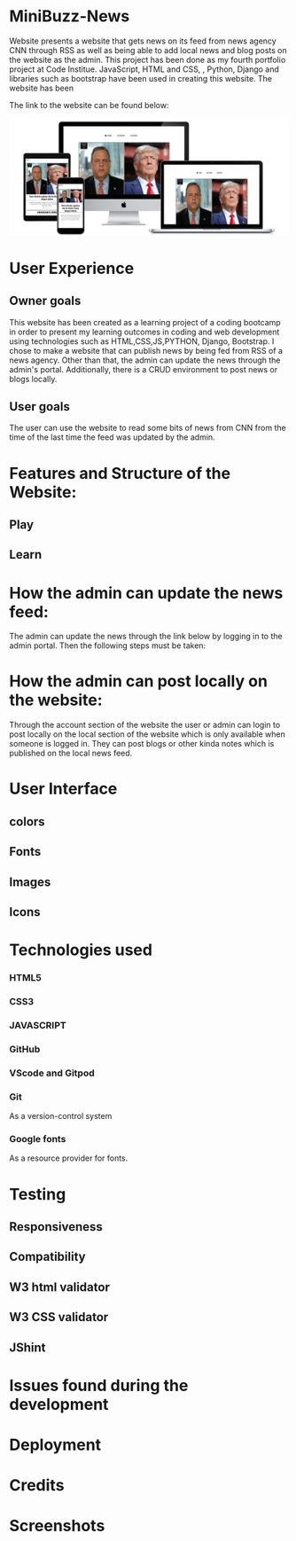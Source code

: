 # MiniBuzz-News

Website presents a website that gets news on its feed from news agency CNN through RSS as well as being able to add local news and blog posts on the website as the admin.
This project has been done as my fourth portfolio project at Code Institue. JavaScript, HTML and CSS, , Python, Django and libraries such as bootstrap have been used in creating this website. The website has been 

The link to the website can be found below:


<img src=screenshots/mockup.jpg>

# User Experience
## Owner goals
This website has been created as a learning project of a coding bootcamp in order to present my learning outcomes in coding and web development using technologies such as HTML,CSS,JS,PYTHON, Django, Bootstrap. I chose to make a website that can publish news by being fed from RSS of a news agency. Other than that, the admin can update the news through the admin's portal. Additionally, there is a CRUD environment to post news or blogs locally. 
## User goals
The user can use the website to read some bits of news from CNN from the time of the last time the feed was updated by the admin.






# Features and Structure of the Website:


## Play


## Learn

# How the admin can update the news feed:
The admin can update the news through the link below by logging in to the admin portal. Then the following steps must be taken:


# How the admin can post locally on the website:
Through the account section of the website the user or admin can login to post locally on the local section of the website which is only available when someone is logged in. They can post blogs or other kinda notes which is published on the local news feed. 

# User Interface

## colors


## Fonts


## Images



## Icons


# Technologies used

### HTML5
### CSS3
### JAVASCRIPT
### GitHub
### VScode and Gitpod

### Git
As a version-control system
### Google fonts
As a resource provider for fonts.


# Testing

## Responsiveness


## Compatibility


## W3 html validator





## W3 CSS validator


## JShint


# Issues found during the development




# Deployment



# Credits





# Screenshots







